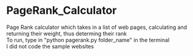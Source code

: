 # PageRank_Calculator
Page Rank calculator which takes in a list of web pages, calculating and returning their weight, thus determing their rank <br />
To run, type in "python pagerank.py folder_name" in the terminal <br />
I did not code the sample websites

